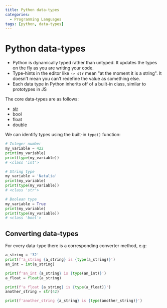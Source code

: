 ```yaml
---
title: Python data-types
categories:
  - Programming Languages
tags: [python, data-types]
---
```


# Python data-types

- Python is dynamically typed rather than untyped. It updates the types on the
  fly as you are writing your code.
- Type-hints in the editor like `-> str` mean "at the moment it is a string". It
  doesn't mean you can't redefine the value as something else.
- Each data type in Python inherits off of a built-in class, similar to
  prototypes in JS

The core data-types are as follows:

- [str](Strings_in_Python.md)
- bool
- float
- double

We can identify types using the built-in `type()` function:

```python
# Integer number
my_variable = 422
print(my_variable)
print(type(my_variable))
# <class 'int'>

# String type
my_variable = 'Natalia'
print(my_variable)
print(type(my_variable))
# <class 'str'>

# Boolean type
my_variable = True
print(my_variable)
print(type(my_variable))
# <class 'bool'>
```

## Converting data-types

For every data-type there is a corresponding converter method, e.g:

```python
a_string = '32'
print(f'a_string {a_string} is {type(a_string)}')
an_int = int(a_string)

print(f'an_int {a_string} is {type(an_int)}')
a_float = float(a_string)

print(f'a_float {a_string} is {type(a_float)}')
another_string = str(42)

print(f'another_string {a_string} is {type(another_string)}')
```
